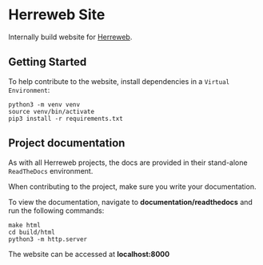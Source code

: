 # Herreweb Site
Internally build website for [Herreweb](https://www.herreweb.nl).

## Getting Started
To help contribute to the website, install dependencies in a ``Virtual Environment``:

```
python3 -m venv venv
source venv/bin/activate
pip3 install -r requirements.txt
```

## Project documentation
As with all Herreweb projects, the docs are provided in their stand-alone ``ReadTheDocs`` environment.

When contributing to the project, make sure you write your documentation.

To view the documentation, navigate to **documentation/readthedocs** and run the following commands:

```
make html
cd build/html
python3 -m http.server
```
The website can be accessed at **localhost:8000**
